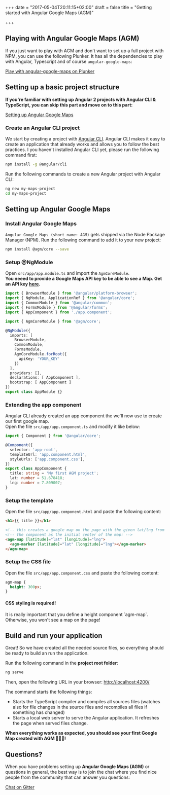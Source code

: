 +++
date = "2017-05-04T20:11:15+02:00"
draft = false
title = "Getting started with Angular Google Maps (AGM)"

+++

## Playing with Angular Google Maps (AGM)

If you just want to play with AGM and don't want to set up a full project with NPM, you can use the following Plunker. It has all the dependencies to play with Angular, Typescript and of course `angular-google-maps`:


<a href="http://plnkr.co/edit/YX7W20?p=preview" target="_blank" class="mdl-button mdl-js-button mdl-button--raised mdl-js-ripple-effect">
  Play with angular-google-maps on Plunker
</a>

## Setting up a basic project structure

**If you're familiar with setting up Angular 2 projects with Angular CLI & TypeScript, you can skip this part and move on to this part:**

<a href="#setting-up-angular-google-maps" class="mdl-button mdl-js-button mdl-button--raised mdl-js-ripple-effect">
  Setting up Angular Google Maps
</a>


### Create an Angular CLI project

We start by creating a project with [Angular CLI](https://cli.angular.io/). Angular CLI makes it easy to create an application that already works and allows you to follow the best practices. I you haven't installed Angular CLI yet, please run the following command first:

```bash
npm install -g @angular/cli
```

Run the following commands to create a new Angular project with Angular CLI:

```bash
ng new my-maps-project
cd my-maps-project
```

## Setting up Angular Google Maps

### Install Angular Google Maps

`Angular Google Maps (short name: AGM)` gets shipped via the Node Package Manager (NPM). Run the following command to add it to your new project:

```bash
npm install @agm/core --save
```

### Setup @NgModule

Open `src/app/app.module.ts` and import the `AgmCoreModule`.  
**You neeed to provide a Google Maps API key to be able to see a Map. Get an API key [here](https://developers.google.com/maps/documentation/javascript/get-api-key?hl=en#key).**

```typescript
import { BrowserModule } from '@angular/platform-browser';
import { NgModule, ApplicationRef } from '@angular/core';
import { CommonModule } from '@angular/common';
import { FormsModule } from '@angular/forms';
import { AppComponent } from './app.component';

import { AgmCoreModule } from '@agm/core';

@NgModule({
  imports: [
    BrowserModule,
    CommonModule,
    FormsModule,
    AgmCoreModule.forRoot({
      apiKey: 'YOUR_KEY'
    })
  ],
  providers: [],
  declarations: [ AppComponent ],
  bootstrap: [ AppComponent ]
})
export class AppModule {}
```

### Extending the app component
Angular CLI already created an app component the we'll now use to create our first google map.  
Open the file `src/app/app.component.ts` and modify it like below:

```typescript
import { Component } from '@angular/core';

@Component({
  selector: 'app-root',
  templateUrl: 'app.component.html',
  styleUrls: ['app.component.css'],
})
export class AppComponent {
  title: string = 'My first AGM project';
  lat: number = 51.678418;
  lng: number = 7.809007;
}
```

### Setup the template
Open the file `src/app/app.component.html` and paste the following content:

```html
<h1>{{ title }}</h1>

<!-- this creates a google map on the page with the given lat/lng from -->
<!-- the component as the initial center of the map: -->
<agm-map [latitude]="lat" [longitude]="lng">
  <agm-marker [latitude]="lat" [longitude]="lng"></agm-marker>
</agm-map>
```

### Setup the CSS file
Open the file `src/app/app.component.css` and paste the following content:

```css
agm-map {
  height: 300px;
}
```

<div class="note note-red">
  <h4 class="note-title">CSS styling is required!</h4>
  <div class="note-body">It is really important that you define a height component `agm-map`. Otherwise, you won't see a map on the page!</div>
</div>

## Build and run your application

Great! So we have created all the needed source files, so everything should be ready to build an run the application.

Run the following command in the **project root folder**:

```bash
ng serve
```

Then, open the following URL in your browser: <a href="http://localhost:4200/" target="_blank">http://localhost:4200/</a>

The command starts the following things:
* Starts the TypeScript compiler and compiles all sources files (watches also for file changes in the source files and recompiles all files if something has changed)
* Starts a local web server to serve the Angular application. It refreshes the page when served files change.

**When everything works as expected, you should see your first Google Map created with AGM 🎉🎉🎉!**

## Questions?

When you have problems setting up **Angular Google Maps (AGM)** or questions in general, the best way is to join the chat where you find nice people from the community that can answer you questions:

<a href="https://gitter.im/SebastianM/angular-google-maps" target="_blank" class="mdl-button mdl-js-button mdl-button--raised mdl-js-ripple-effect">
  Chat on Gitter
</a>